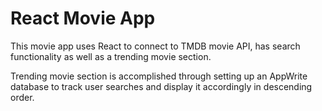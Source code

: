 # React Movie App

This movie app uses React to connect to TMDB movie API, has search functionality as well as a trending movie section.

Trending movie section is accomplished through setting up an AppWrite database to track user searches and display it accordingly in descending order.
